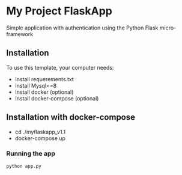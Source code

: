 # My Project FlaskApp

Simple application with authentication using the Python Flask micro-framework

## Installation

To use this template, your computer needs:

- Install requerements.txt
- Install Mysql<=8
- Install docker (optional)
- Install docker-compose (optional)

## Installation with docker-compose
- cd ./myflaskapp_v1.1
- docker-compose up

### Running the app

```bash
python app.py
```

